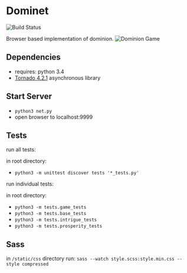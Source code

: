 Dominet 
=============
![Build Status](https://travis-ci.org/HPRC/Dominet.svg?branch=master)

Browser based implementation of dominion.
![Dominion Game](https://dl.dropboxusercontent.com/s/stnb7x8l3c34j73/dominetscreen.png)

## Dependencies

* requires: python 3.4
* [Tornado 4.2.1](http://www.tornadoweb.org/en/stable/) asynchronous library

## Start Server

* `python3 net.py`
* open browser to localhost:9999

## Tests

run all tests:

in root directory:
* `python3 -m unittest discover tests '*_tests.py'`

run individual tests:

in root directory:
* `python3 -m tests.game_tests`
* `python3 -m tests.base_tests`
* `python3 -m tests.intrigue_tests`
* `python3 -m tests.prosperity_tests`

## Sass

in `/static/css` directory run:
`sass --watch style.scss:style.min.css --style compressed`

